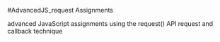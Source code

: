 #AdvancedJS_request Assignments

advanced JavaScript assignments using the request() API request and callback technique